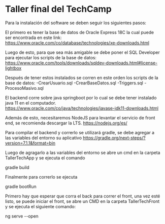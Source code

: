# Taller final del TechCamp

Para la instalación del software se deben seguir los siguientes pasos:

El primero es tener la base de datos de Oracle Express 18C la cual puede ser encontrada en este link:
https://www.oracle.com/co/database/technologies/xe-downloads.html

Luego de esto, para que sea más amigable se debe poner el SQL Developer para ejecutar los scripts de la base de datos:
https://www.oracle.com/tools/downloads/sqldev-downloads.html#license-lightbox

Después de tener estos instalados se corren en este orden los scripts de la base de datos:
-CrearUsuario.sql
-CrearBaseDatos.sql
-Triggers.sql
-ProcesoMasivo.sql

El backend corre sobre java springboot por lo cual se debe tener instalado java 11 en el computador.
https://www.oracle.com/co/java/technologies/javase-jdk11-downloads.html

Además de esto, necesitaremos NodeJS para levantar el servicio de front end, se recomienda descargar la LTS.
https://nodejs.org/es/

Para compilar el backend y correrlo se utilizará gradle, se debe agregar a las variables del entorno su aplicativo
https://gradle.org/next-steps/?version=7.1.1&format=bin

Luego de agragarlo a las variables del entorno se abre un cmd en la carpeta TallerTechApp y se ejecuta el comando

gradle build

Finalmente para correrlo se ejecuta

gradle bootRun

Primero hay que esperar que corra el back para correr el front, una vez esté listo, se puede iniciar el front, se abre un CMD en la carpeta TallerTechFront y se ejecuta el siguiente comando:

ng serve --open
